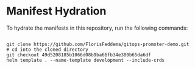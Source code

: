
# Manifest Hydration

To hydrate the manifests in this repository, run the following commands:

```shell

git clone https://github.com/FlorisFeddema/gitops-promoter-demo.git
# cd into the cloned directory
git checkout 49d5208185b1066d08b9ba66fb34e380b65da6df
helm template . --name-template development --include-crds
```